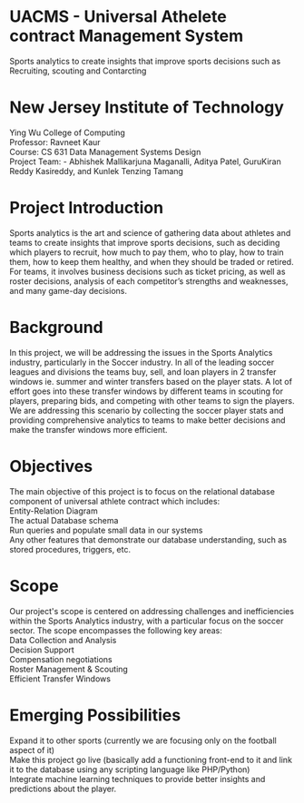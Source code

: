 # UACMS - Universal Athelete contract Management System 
Sports analytics  to create insights that improve sports decisions such as Recruiting, scouting and Contarcting 

# New Jersey Institute of Technology
Ying Wu College of Computing  <br />
Professor: Ravneet Kaur <br />
Course: CS 631 Data Management Systems Design  <br />
Project Team: - Abhishek Mallikarjuna Maganalli, Aditya Patel, GuruKiran Reddy Kasireddy, and Kunlek Tenzing Tamang <br />

# Project Introduction
Sports analytics is the art and science of gathering data about athletes and teams to create insights that improve sports decisions, such as deciding which players to recruit, how much to pay them, who to play, how to train them, how to keep them healthy, and when they should be traded or retired. For teams, it involves business decisions such as ticket pricing, as well as roster decisions, analysis of each competitor’s strengths and weaknesses, and many game-day decisions.

# Background
In this project, we will be addressing the issues in the Sports Analytics industry, particularly in the Soccer industry.  In all of the leading soccer leagues and divisions the teams buy, sell, and loan players in 2 transfer windows ie. summer and winter transfers based on the player stats. A lot of effort goes into these transfer windows by different teams in scouting for players, preparing bids, and competing with other teams to sign the players. We are addressing this scenario by collecting the soccer player stats and providing comprehensive analytics to teams to make better decisions and make the transfer windows more efficient.

# Objectives 
The main objective of this project is to focus on the relational database component of universal athlete contract which includes: <br />
Entity-Relation Diagram <br />
The actual Database schema <br />
Run queries and populate small data in our systems <br />
Any other features that demonstrate our database understanding, such as stored procedures, triggers, etc. <br />

# Scope
Our project's scope is centered on addressing challenges and inefficiencies within the Sports Analytics industry, with a particular focus on the soccer sector. The scope encompasses the following key areas: <br />
Data Collection and Analysis <br />
Decision Support  <br />
Compensation negotiations <br /> 
Roster Management & Scouting  <br />
Efficient Transfer Windows <br />


# Emerging Possibilities
Expand it to other sports (currently we are focusing only on the football aspect of it) <br />
Make this project go live (basically add a functioning front-end to it and link it to the database using any scripting language like PHP/Python) <br />
Integrate machine learning techniques to provide better insights and predictions about the player. <br />
 <br />




